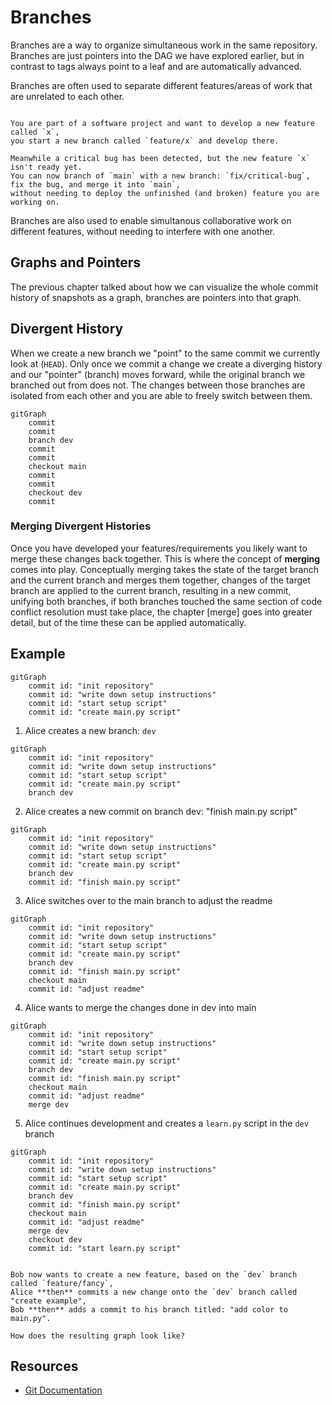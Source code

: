 # Branches

Branches are a way to organize simultaneous work in the same repository. Branches are just pointers into the DAG we have
explored earlier, but in contrast to tags always point to a leaf and are automatically advanced.

Branches are often used to separate different features/areas of work that are unrelated to each other.

```admonish example

You are part of a software project and want to develop a new feature called `x`, 
you start a new branch called `feature/x` and develop there.

Meanwhile a critical bug has been detected, but the new feature `x` isn't ready yet. 
You can now branch of `main` with a new branch: `fix/critical-bug`, fix the bug, and merge it into `main`, 
without needing to deploy the unfinished (and broken) feature you are working on.

```

Branches are also used to enable simultanous collaborative work on different features, without needing to interfere with
one another.

## Graphs and Pointers

The previous chapter talked about how we can visualize the whole commit history of snapshots as a graph, branches are
pointers into that graph.

## Divergent History

When we create a new branch we "point" to the same commit we currently look at (`HEAD`). Only once we commit a change we
create a diverging history and our "pointer" (branch) moves forward, while the original branch we branched out from does
not. The changes between those branches are isolated from each other and you are able to freely switch between them.

```mermaid
gitGraph
    commit
    commit
    branch dev
    commit
    commit
    checkout main
    commit
    commit
    checkout dev
    commit

```

[//]: # (TODO: example where we first create a new branch - pointer)

[//]: # (TODO: then we create a divergent history)

### Merging Divergent Histories

Once you have developed your features/requirements you likely want to merge these changes back together. This is where
the concept of **merging** comes into play. Conceptually merging takes the state of the target branch and the current
branch and merges them together, changes of the target branch are applied to the current branch, resulting in a new
commit, unifying both branches, if both branches touched the same section of code conflict resolution must take place,
the chapter [merge] goes into greater detail, but of the time these can be applied automatically.


## Example

[//]: # (TODO: mermaid breaks down here)

```mermaid
gitGraph
    commit id: "init repository"
    commit id: "write down setup instructions"
    commit id: "start setup script"
    commit id: "create main.py script"
```

1. Alice creates a new branch: `dev`

```mermaid
gitGraph
    commit id: "init repository"
    commit id: "write down setup instructions"
    commit id: "start setup script"
    commit id: "create main.py script"
    branch dev
```

2. Alice creates a new commit on branch dev: "finish main.py script"

```mermaid
gitGraph
    commit id: "init repository"
    commit id: "write down setup instructions"
    commit id: "start setup script"
    commit id: "create main.py script"
    branch dev
    commit id: "finish main.py script"
```

3. Alice switches over to the main branch to adjust the readme

```mermaid
gitGraph
    commit id: "init repository"
    commit id: "write down setup instructions"
    commit id: "start setup script"
    commit id: "create main.py script"
    branch dev
    commit id: "finish main.py script"
    checkout main
    commit id: "adjust readme"
```

4. Alice wants to merge the changes done in dev into main

```mermaid
gitGraph
    commit id: "init repository"
    commit id: "write down setup instructions"
    commit id: "start setup script"
    commit id: "create main.py script"
    branch dev
    commit id: "finish main.py script"
    checkout main
    commit id: "adjust readme"
    merge dev
```

5. Alice continues development and creates a `learn.py` script in the `dev` branch

```mermaid
gitGraph
    commit id: "init repository"
    commit id: "write down setup instructions"
    commit id: "start setup script"
    commit id: "create main.py script"
    branch dev
    commit id: "finish main.py script"
    checkout main
    commit id: "adjust readme"
    merge dev
    checkout dev
    commit id: "start learn.py script"
```

```admonish info title="Task"

Bob now wants to create a new feature, based on the `dev` branch called `feature/fancy`, 
Alice **then** commits a new change onto the `dev` branch called "create example", 
Bob **then** adds a commit to his branch titled: "add color to main.py".

How does the resulting graph look like?
```


## Resources

- [Git Documentation](https://git-scm.com/book/en/v2/Git-Branching-Branches-in-a-Nutshell)
